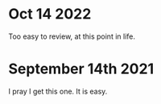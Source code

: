 # Oct 14 2022
Too easy to review, at this point in life.

# September 14th 2021
I pray I get this one. It is easy.
